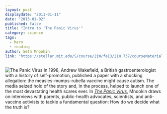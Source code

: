 ```yaml
---
layout: post
displaydate: "2011-01-11"
date: "2013-01-02"
published: false
title: "Intro to 'The Panic Virus'"
category: science
tags: 
  - hero
  - reading
author: Seth Mnookin
link: "https://stellar.mit.edu/S/course/21W/fa13/21W.737/courseMaterial/topics/topic5/readings/The_Panic_Virus_intro/The_Panic_Virus_intro.pdf"
---
```


![The Panic Virus](http://autismsciencefoundation.org/sites/default/files/THE-PANIC-VIRUS-cover.jpg)
In 1998, Andrew Wakefield, a British gastroenterologist with a history of self-promotion, published a paper with a shocking allegation: the measles-mumps-rubella vaccine might cause autism. The media seized hold of the story and, in the process, helped to launch one of the most devastating health scares ever. In [_The Panic Virus_](http://sethmnookin.com/the-panic-virus), Mnookin draws on interviews with parents, public-health advocates, scientists, and anti-vaccine activists to tackle a fundamental question: How do we decide what the truth is?